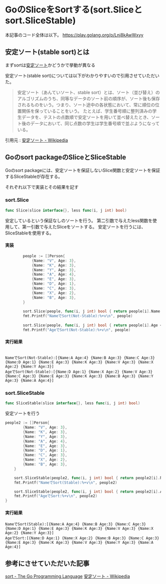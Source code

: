 
# GoのSliceをSortする(sort.Sliceとsort.SliceStable)

本記事のコード全体は以下。
https://play.golang.org/p/Lnj8kAwWxyy

## 安定ソート(stable sort)とは
まずsortは[安定ソート](https://ja.wikipedia.org/wiki/%E5%AE%89%E5%AE%9A%E3%82%BD%E3%83%BC%E3%83%88)かどうかで挙動が異なる

安定ソート(stable sort)については以下がわかりやすいので引用させていただいた。
> 安定ソート（あんていソート、stable sort）とは、ソート（並び替え）のアルゴリズムのうち、同等なデータのソート前の順序が、ソート後も保存されるものをいう。つまり、ソート途中の各状態において、常に順位の位置関係を保っていることをいう。
> たとえば、学生番号順に整列済みの学生データを、テストの点数順で安定ソートを用いて並べ替えたとき、ソート後のデータにおいて、同じ点数の学生は学生番号順で並ぶようになっている。

引用元 : [安定ソート - Wikipedia](https://ja.wikipedia.org/wiki/%E5%AE%89%E5%AE%9A%E3%82%BD%E3%83%BC%E3%83%88)

## Goのsort packageのSliceとSliceStable
Goのsort packageには、安定ソートを保証しないSlice関数と安定ソートを保証するSliceStableが存在する。

それぞれ以下で実装とその結果を記す
### sort.Slice

```go
func Slice(slice interface{}, less func(i, j int) bool)
```
安定しているという保証なしのソートを行う。
第二引数で与えたless関数を使用して、第一引数で与えたSliceをソートする。
安定ソートを行うには、SliceStableを使用する。


#### 実装
```go
		people := []Person{
    		{Name: "V", Age: 3},
    		{Name: "K", Age: 3},
    		{Name: "Y", Age: 3},
    		{Name: "A", Age: 4},
    		{Name: "E", Age: 3},
    		{Name: "D", Age: 1},
    		{Name: "C", Age: 3},
    		{Name: "X", Age: 2},
    		{Name: "B", Age: 3},
    	}
    
    	sort.Slice(people, func(i, j int) bool { return people[i].Name < people[j].Name })
    	fmt.Printf("NameでSort(Not-Stable):%+v\n", people)
    
    	sort.Slice(people, func(i, j int) bool { return people[i].Age < people[j].Age })
    	fmt.Printf("AgeでSort(Not-Stable):%+v\n", people)
```

#### 実行結果

```

NameでSort(Not-Stable):[{Name:A Age:4} {Name:B Age:3} {Name:C Age:3} {Name:D Age:1} {Name:E Age:3} {Name:K Age:3} {Name:V Age:3} {Name:X Age:2} {Name:Y Age:3}]
AgeでSort(Not-Stable):[{Name:D Age:1} {Name:X Age:2} {Name:V Age:3} {Name:C Age:3} {Name:E Age:3} {Name:K Age:3} {Name:B Age:3} {Name:Y Age:3} {Name:A Age:4}]
```

### sort.SliceStable

```go
func SliceStable(slice interface{}, less func(i, j int) bool)
```

安定ソートを行う

```go
people2 := []Person{
		{Name: "V", Age: 3},
		{Name: "K", Age: 3},
		{Name: "Y", Age: 3},
		{Name: "A", Age: 4},
		{Name: "E", Age: 3},
		{Name: "D", Age: 1},
		{Name: "C", Age: 3},
		{Name: "X", Age: 2},
		{Name: "B", Age: 3},
	}

	sort.SliceStable(people2, func(i, j int) bool { return people2[i].Name < people2[j].Name })
	fmt.Printf("NameでSort(Stable):%+v\n", people2)

	sort.SliceStable(people2, func(i, j int) bool { return people2[i].Age < people2[j].Age })
	fmt.Printf("AgeでSort:%+v\n", people2)
}
```

#### 実行結果

```
NameでSort(Stable):[{Name:A Age:4} {Name:B Age:3} {Name:C Age:3} {Name:D Age:1} {Name:E Age:3} {Name:K Age:3} {Name:V Age:3} {Name:X Age:2} {Name:Y Age:3}]
AgeでSort:[{Name:D Age:1} {Name:X Age:2} {Name:B Age:3} {Name:C Age:3} {Name:E Age:3} {Name:K Age:3} {Name:V Age:3} {Name:Y Age:3} {Name:A Age:4}]
```

## 参考にさせていただいた記事
[sort - The Go Programming Language](https://golang.org/pkg/sort/#SliceStable)
[安定ソート - Wikipedia](https://ja.wikipedia.org/wiki/%E5%AE%89%E5%AE%9A%E3%82%BD%E3%83%BC%E3%83%88)

